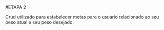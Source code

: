 #ETAPA 2 

Crud utilizado para estabelecer metas para o usuário relacionado ao seu peso atual e seu peso desejado.
